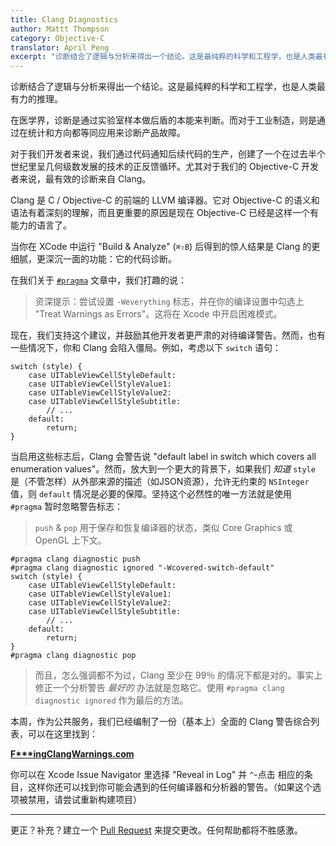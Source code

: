 ```yaml
---
title: Clang Diagnostics
author: Mattt Thompson
category: Objective-C
translator: April Peng
excerpt: "诊断结合了逻辑与分析来得出一个结论。这是最纯粹的科学和工程学，也是人类最有力的推理。对于我们开发者来说，我们通过代码通知后续代码的生产，创建了一个在过去半个世纪里呈几何级数发展的技术的正反馈循环。尤其对于我们的 Objective-C 开发者来说，最有效的诊断来自 Clang。"
---
```


诊断结合了逻辑与分析来得出一个结论。这是最纯粹的科学和工程学，也是人类最有力的推理。

在医学界，诊断是通过实验室样本做后盾的本能来判断。而对于工业制造，则是通过在统计和方向都等同应用来诊断产品故障。

对于我们开发者来说，我们通过代码通知后续代码的生产，创建了一个在过去半个世纪里呈几何级数发展的技术的正反馈循环。尤其对于我们的 Objective-C 开发者来说，最有效的诊断来自 Clang。

Clang 是 C / Objective-C 的前端的 LLVM 编译器。它对 Objective-C 的语义和语法有着深刻的理解，而且更重要的原因是现在 Objective-C 已经是这样一个有能力的语言了。

当你在 XCode 中运行 "Build & Analyze" (`⌘⇧B`) 后得到的惊人结果是 Clang 的更细腻，更深沉一面的功能：它的代码诊断。

在我们关于 [`#pragma`](http://nshipster.com/pragma/) 文章中，我们打趣的说：

> 资深提示：尝试设置 `-Weverything` 标志，并在你的编译设置中勾选上 "Treat Warnings as Errors"。这将在 Xcode 中开启困难模式。

现在，我们支持这个建议，并鼓励其他开发者更严肃的对待编译警告。然而，也有一些情况下，你和 Clang 会陷入僵局。例如，考虑以下 `switch` 语句：

~~~{objective-c}
switch (style) {
    case UITableViewCellStyleDefault:
    case UITableViewCellStyleValue1:
    case UITableViewCellStyleValue2:
    case UITableViewCellStyleSubtitle:
        // ...
    default:
        return;
}
~~~

当启用这些标志后，Clang 会警告说 "default label in switch which covers all enumeration values"。然而，放大到一个更大的背景下，如果我们 _知道_ `style` 是（不管怎样）从外部来源的描述（如JSON资源），允许无约束的 `NSInteger` 值，则 `default` 情况是必要的保障。坚持这个必然性的唯一方法就是使用 `#pragma` 暂时忽略警告标志：

> `push` & `pop` 用于保存和恢复编译器的状态，类似 Core Graphics 或 OpenGL 上下文。

~~~{objective-c}
#pragma clang diagnostic push
#pragma clang diagnostic ignored "-Wcovered-switch-default"
switch (style) {
    case UITableViewCellStyleDefault:
    case UITableViewCellStyleValue1:
    case UITableViewCellStyleValue2:
    case UITableViewCellStyleSubtitle:
        // ...
    default:
        return;
}
#pragma clang diagnostic pop
~~~

> 而且，怎么强调都不为过，Clang 至少在 99％ 的情况下都是对的。事实上修正一个分析警告 _最好的_ 办法就是忽略它。使用 `#pragma clang diagnostic ignored` 作为最后的方法。

本周，作为公共服务，我们已经编制了一份（基本上）全面的 Clang 警告综合列表，可以在这里找到：

**[F\*\*\*ingClangWarnings.com](http://fuckingclangwarnings.com)**

你可以在 Xcode Issue Navigator 里选择 "Reveal in Log" 并 `^`-点击 相应的条目，这样你还可以找到你可能会遇到的任何编译器和分析器的警告。（如果这个选项被禁用，请尝试重新构建项目）

* * *

更正？补充？建立一个 [Pull Request](https://github.com/mattt/fuckingclangwarnings.com/pulls) 来提交更改。任何帮助都将不胜感激。

